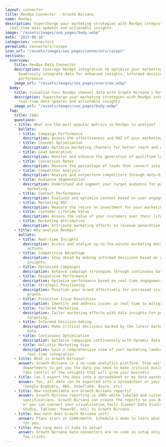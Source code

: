```yaml
---
layout: connector
title: RevOps Connector - Growth Nirvana
name: RevOps
description: Supercharge your marketing strategies with RevOps integration, unlocking
  real-time data updates and actionable insights.
image: "/assets/images/seo_pages/body.webp"
date: '2023-08-18'
categories: connectors
permalink: connectors/revops
icon_url: "/assets/images/seo_pages/connectors/revops"
sections:
  overview:
    title: RevOps Data Connector
    description: Leverage RevOps integration to optimize your marketing operations.
      Seamlessly integrate data for enhanced insights, informed decisions, and improved
      performance.
    image_url: "/assets/images/seo_pages/overview.webp"
  body:
    title: Visualize Your RevOps channel data with Growth Nirvana's RevOps Connector
    description: Supercharge your marketing strategies with RevOps integration, unlocking
      real-time data updates and actionable insights.
    image_url: "/assets/images/seo_pages/body.webp"
  faq:
    title: FAQs
    questions:
    - title: What are the most popular metrics in RevOps to analyze?
      bullets:
      - title: Campaign Performance
        description: Assess the effectiveness and ROI of your marketing campaigns.
      - title: Channel Optimization
        description: Optimize marketing channels for better reach and engagement.
      - title: Lead Generation
        description: Monitor and enhance the generation of qualified leads.
      - title: Conversion Rates
        description: Measure the percentage of leads that convert into customers.
      - title: Competitor Analysis
        description: Analyze and outperform competitors through data-driven insights.
      - title: Audience Segmentation
        description: Understand and segment your target audience for personalized
          marketing.
      - title: Content Performance
        description: Evaluate and optimize content based on user engagement.
      - title: Marketing ROI
        description: Measure the return on investment for your marketing efforts.
      - title: Customer Lifetime Value
        description: Assess the value of your customers over their lifetime.
      - title: Marketing Attribution
        description: Attribute marketing efforts to revenue generation.
    - title: Why analyze RevOps?
      bullets:
      - title: Real-time Insights
        description: Access and analyze up-to-the-minute marketing data for timely
          actions.
      - title: Competitive Advantage
        description: Stay ahead by making informed decisions based on data-driven
          insights.
      - title: Optimized Campaigns
        description: Enhance campaign strategies through continuous data updates.
      - title: Responsive Performance
        description: Optimize performance based on real-time engagement metrics.
      - title: Strategic Positioning
        description: Position your brand effectively for increased visibility and
          growth.
      - title: Proactive Issue Resolution
        description: Identify and address issues in real time to mitigate risks.
      - title: Tailored Marketing
        description: Tailor marketing efforts with data insights for personalized
          targeting.
      - title: Informed Decision-making
        description: Make critical decisions backed by the latest marketing performance
          data.
      - title: Continuous Optimization
        description: Optimize campaigns continuously with dynamic data updates.
      - title: Holistic Marketing View
        description: Gain a comprehensive view of your marketing landscape through
          real-time integration.
    - title: What is Growth Nirvana?
      answer: Growth Nirvana is a no code analytics platform. Stop waiting for other
        departments to get you the data you need to make critical business decisions.
        Take control of the insights that will grow your business.
    - title: Can I export the data into a spreadsheet or my data warehouse?
      answer: Yes, all data can be exported into a spreadsheet or your data warehouse
        (Google BigQuery, AWS, Snowflake, Azure, etc)
    - title: How customizable are Growth Nirvana reports?
      answer: Growth Nirvana reporting is 100% white labeled and customized to your
        specifications. Growth Nirvana can create the reports so you don’t have to
        or you can connect your visualization tools (Looker Data Studio/Google Data
        Studio, Tableau, PowerBI, etc) to Growth Nirvana.
    - title: How much does Growth Nirvana cost?
      answer: Plans start at $200/month. Schedule a demo to learn what plan is best
        for you.
    - title: How long does it take to setup?
      answer: Growth Nirvana data connectors are no code so setup only requires a
        few clicks.
---
```

